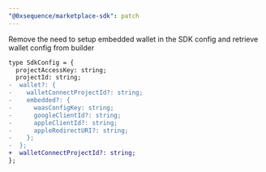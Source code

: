 ```yaml
---
"@0xsequence/marketplace-sdk": patch
---
```


Remove the need to setup embedded wallet in the SDK config and retrieve wallet config from builder

```diff
type SdkConfig = {
  projectAccessKey: string;
  projectId: string;
-  wallet?: {
-    walletConnectProjectId?: string;
-    embedded?: {
-      waasConfigKey: string;
-      googleClientId?: string;
-      appleClientId?: string;
-      appleRedirectURI?: string;
-    };
-  };
+  walletConnectProjectId?: string;
};
```
